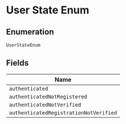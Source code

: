 
# User State Enum

## Enumeration

`UserStateEnum`

## Fields

| Name |
|  --- |
| `authenticated` |
| `authenticatedNotRegistered` |
| `authenticatedNotVerified` |
| `authenticatedRegistrationNotVerified` |


